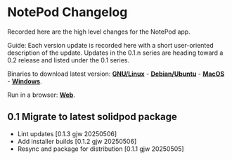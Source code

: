 # NotePod Changelog

Recorded here are the high level changes for the NotePod app.

Guide: Each version update is recorded here with a short user-oriented
description of the update. Updates in the 0.1.n series are heading
toward a 0.2 release and listed under the 0.1 series.

Binaries to download latest version:
[**GNU/Linux**](https://solidcommunity.au/installers/podnotes-dev-linux.zip) -
[**Debian/Ubuntu**](https://solidcommunity.au/installers/podnotes_amd64.deb) -
[**MacOS**](https://solidcommunity.au/installers/podnotes-dev-macos.zip) -
[**Windows**](https://solidcommunity.au/installers/podnotes-dev-windows-inno.exe).

Run in a browser: [**Web**](https://podnotes.solidcommunity.au).

## 0.1 Migrate to latest solidpod package

+ Lint updates [0.1.3 gjw 20250506]
+ Add installer builds [0.1.2 gjw 20250506]
+ Resync and package for distribution [0.1.1 gjw 20250505]
